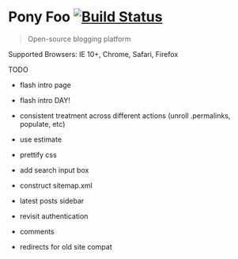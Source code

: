 # Pony Foo [![Build Status][1]][2]

> Open-source blogging platform

[1]: https://travis-ci.org/ponyfoo/ponyfoo.png?branch=master
[2]: https://travis-ci.org/ponyfoo/ponyfoo

Supported Browsers: IE 10+, Chrome, Safari, Firefox

TODO

  - flash intro page
  - flash intro DAY!


- consistent treatment across different actions (unroll .permalinks, populate, etc)
- use estimate
- prettify css
- add search input box
- construct sitemap.xml
- latest posts sidebar
- revisit authentication
- comments
- redirects for old site compat
